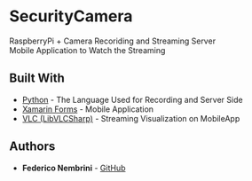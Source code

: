 # SecurityCamera

RaspberryPi + Camera Recoriding and Streaming Server  
Mobile Application to Watch the Streaming

## Built With

* [Python](https://docs.python.org/3/) - The Language Used for Recording and Server Side
* [Xamarin Forms](https://docs.microsoft.com/it-it/xamarin/xamarin-forms/) - Mobile Application
* [VLC (LibVLCSharp)](https://code.videolan.org/videolan/LibVLCSharp) - Streaming Visualization on MobileApp

## Authors

* **Federico Nembrini** - [GitHub](https://github.com/FedericoNembrini)
